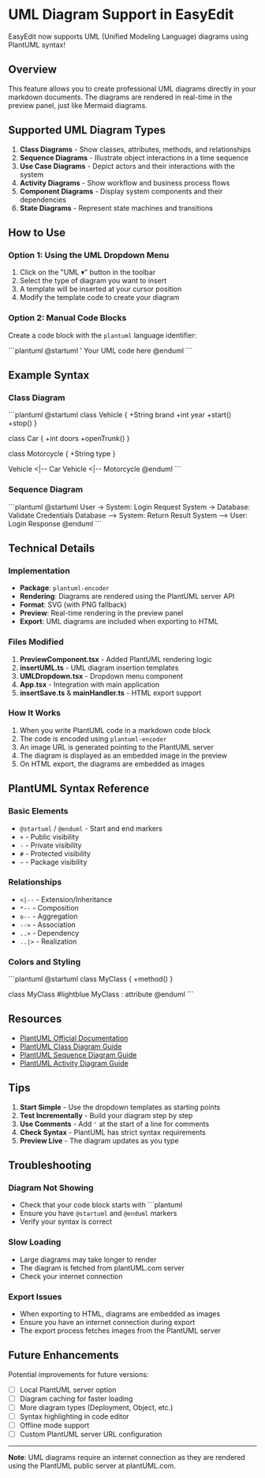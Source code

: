 # UML Diagram Support in EasyEdit

EasyEdit now supports UML (Unified Modeling Language) diagrams using PlantUML syntax!

## Overview

This feature allows you to create professional UML diagrams directly in your markdown documents. The diagrams are rendered in real-time in the preview panel, just like Mermaid diagrams.

## Supported UML Diagram Types

1. **Class Diagrams** - Show classes, attributes, methods, and relationships
2. **Sequence Diagrams** - Illustrate object interactions in a time sequence
3. **Use Case Diagrams** - Depict actors and their interactions with the system
4. **Activity Diagrams** - Show workflow and business process flows
5. **Component Diagrams** - Display system components and their dependencies
6. **State Diagrams** - Represent state machines and transitions

## How to Use

### Option 1: Using the UML Dropdown Menu

1. Click on the "UML ▾" button in the toolbar
2. Select the type of diagram you want to insert
3. A template will be inserted at your cursor position
4. Modify the template code to create your diagram

### Option 2: Manual Code Blocks

Create a code block with the `plantuml` language identifier:

\`\`\`plantuml
@startuml
' Your UML code here
@enduml
\`\`\`

## Example Syntax

### Class Diagram
\`\`\`plantuml
@startuml
class Vehicle {
  +String brand
  +int year
  +start()
  +stop()
}

class Car {
  +int doors
  +openTrunk()
}

class Motorcycle {
  +String type
}

Vehicle <|-- Car
Vehicle <|-- Motorcycle
@enduml
\`\`\`

### Sequence Diagram
\`\`\`plantuml
@startuml
User -> System: Login Request
System -> Database: Validate Credentials
Database --> System: Return Result
System --> User: Login Response
@enduml
\`\`\`

## Technical Details

### Implementation

- **Package**: `plantuml-encoder`
- **Rendering**: Diagrams are rendered using the PlantUML server API
- **Format**: SVG (with PNG fallback)
- **Preview**: Real-time rendering in the preview panel
- **Export**: UML diagrams are included when exporting to HTML

### Files Modified

1. **PreviewComponent.tsx** - Added PlantUML rendering logic
2. **insertUML.ts** - UML diagram insertion templates
3. **UMLDropdown.tsx** - Dropdown menu component
4. **App.tsx** - Integration with main application
5. **insertSave.ts** & **mainHandler.ts** - HTML export support

### How It Works

1. When you write PlantUML code in a markdown code block
2. The code is encoded using `plantuml-encoder`
3. An image URL is generated pointing to the PlantUML server
4. The diagram is displayed as an embedded image in the preview
5. On HTML export, the diagrams are embedded as images

## PlantUML Syntax Reference

### Basic Elements

- `@startuml` / `@enduml` - Start and end markers
- `+` - Public visibility
- `-` - Private visibility
- `#` - Protected visibility
- `~` - Package visibility

### Relationships

- `<|--` - Extension/Inheritance
- `*--` - Composition
- `o--` - Aggregation
- `-->` - Association
- `..>` - Dependency
- `..|>` - Realization

### Colors and Styling

\`\`\`plantuml
@startuml
class MyClass {
  +method()
}

class MyClass #lightblue
MyClass : attribute
@enduml
\`\`\`

## Resources

- [PlantUML Official Documentation](https://plantuml.com/)
- [PlantUML Class Diagram Guide](https://plantuml.com/class-diagram)
- [PlantUML Sequence Diagram Guide](https://plantuml.com/sequence-diagram)
- [PlantUML Activity Diagram Guide](https://plantuml.com/activity-diagram-beta)

## Tips

1. **Start Simple** - Use the dropdown templates as starting points
2. **Test Incrementally** - Build your diagram step by step
3. **Use Comments** - Add `'` at the start of a line for comments
4. **Check Syntax** - PlantUML has strict syntax requirements
5. **Preview Live** - The diagram updates as you type

## Troubleshooting

### Diagram Not Showing
- Check that your code block starts with \`\`\`plantuml
- Ensure you have `@startuml` and `@enduml` markers
- Verify your syntax is correct

### Slow Loading
- Large diagrams may take longer to render
- The diagram is fetched from plantUML.com server
- Check your internet connection

### Export Issues
- When exporting to HTML, diagrams are embedded as images
- Ensure you have an internet connection during export
- The export process fetches images from the PlantUML server

## Future Enhancements

Potential improvements for future versions:

- [ ] Local PlantUML server option
- [ ] Diagram caching for faster loading
- [ ] More diagram types (Deployment, Object, etc.)
- [ ] Syntax highlighting in code editor
- [ ] Offline mode support
- [ ] Custom PlantUML server URL configuration

---

**Note**: UML diagrams require an internet connection as they are rendered using the PlantUML public server at plantUML.com.

